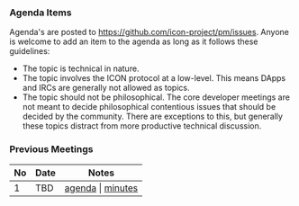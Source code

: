 ### Agenda Items
Agenda's are posted to https://github.com/icon-project/pm/issues. Anyone is welcome to add an item to the agenda as long as it follows these guidelines:

- The topic is technical in nature.
- The topic involves the ICON protocol at a low-level. This means DApps and IRCs are generally not allowed as topics.
- The topic should not be philosophical. The core developer meetings are not meant to decide philosophical contentious issues that should be decided by the community. There are exceptions to this, but generally these topics distract from more productive technical discussion.

### Previous Meetings

 No  | Date                             | Notes          | 
--- | -------------------------------- | -------------- | 
 1 | TBD     | [agenda]() \| [minutes]() | 

